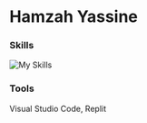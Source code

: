 # Hamzah Yassine 


### Skills 
![My Skills](https://skillicons.dev/icons?i=java,py)

### Tools
Visual Studio Code, Replit 
